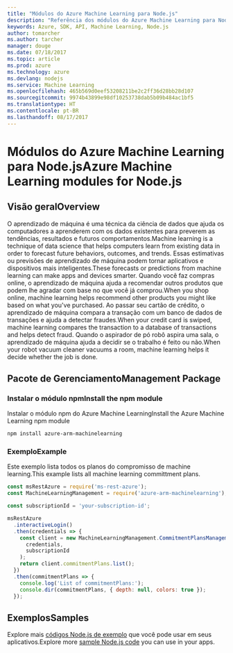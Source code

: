 ```yaml
---
title: "Módulos do Azure Machine Learning para Node.js"
description: "Referência dos módulos do Azure Machine Learning para Node.js"
keywords: Azure, SDK, API, Machine Learning, Node.js
author: tomarcher
ms.author: tarcher
manager: douge
ms.date: 07/18/2017
ms.topic: article
ms.prod: azure
ms.technology: azure
ms.devlang: nodejs
ms.service: Machine Learning
ms.openlocfilehash: 465b569d0eef53208211be2c2ff36d28bb28d107
ms.sourcegitcommit: 9974b43899e98df10253738dab5b09b484ac1bf5
ms.translationtype: HT
ms.contentlocale: pt-BR
ms.lasthandoff: 08/17/2017
---
```

# <a name="azure-machine-learning-modules-for-nodejs"></a><span data-ttu-id="62ce7-104">Módulos do Azure Machine Learning para Node.js</span><span class="sxs-lookup"><span data-stu-id="62ce7-104">Azure Machine Learning modules for Node.js</span></span>

## <a name="overview"></a><span data-ttu-id="62ce7-105">Visão geral</span><span class="sxs-lookup"><span data-stu-id="62ce7-105">Overview</span></span>

<span data-ttu-id="62ce7-106">O aprendizado de máquina é uma técnica da ciência de dados que ajuda os computadores a aprenderem com os dados existentes para preverem as tendências, resultados e futuros comportamentos.</span><span class="sxs-lookup"><span data-stu-id="62ce7-106">Machine learning is a technique of data science that helps computers learn from existing data in order to forecast future behaviors, outcomes, and trends.</span></span> <span data-ttu-id="62ce7-107">Essas estimativas ou previsões de aprendizado de máquina podem tornar aplicativos e dispositivos mais inteligentes.</span><span class="sxs-lookup"><span data-stu-id="62ce7-107">These forecasts or predictions from machine learning can make apps and devices smarter.</span></span> <span data-ttu-id="62ce7-108">Quando você faz compras online, o aprendizado de máquina ajuda a recomendar outros produtos que podem lhe agradar com base no que você já comprou.</span><span class="sxs-lookup"><span data-stu-id="62ce7-108">When you shop online, machine learning helps recommend other products you might like based on what you've purchased.</span></span> <span data-ttu-id="62ce7-109">Ao passar seu cartão de crédito, o aprendizado de máquina compara a transação com um banco de dados de transações e ajuda a detectar fraudes.</span><span class="sxs-lookup"><span data-stu-id="62ce7-109">When your credit card is swiped, machine learning compares the transaction to a database of transactions and helps detect fraud.</span></span> <span data-ttu-id="62ce7-110">Quando o aspirador de pó robô aspira uma sala, o aprendizado de máquina ajuda a decidir se o trabalho é feito ou não.</span><span class="sxs-lookup"><span data-stu-id="62ce7-110">When your robot vacuum cleaner vacuums a room, machine learning helps it decide whether the job is done.</span></span>

## <a name="management-package"></a><span data-ttu-id="62ce7-111">Pacote de Gerenciamento</span><span class="sxs-lookup"><span data-stu-id="62ce7-111">Management Package</span></span>


### <a name="install-the-npm-module"></a><span data-ttu-id="62ce7-112">Instalar o módulo npm</span><span class="sxs-lookup"><span data-stu-id="62ce7-112">Install the npm module</span></span>

<span data-ttu-id="62ce7-113">Instalar o módulo npm do Azure Machine Learning</span><span class="sxs-lookup"><span data-stu-id="62ce7-113">Install the Azure Machine Learning npm module</span></span>

```bash
npm install azure-arm-machinelearning
```

### <a name="example"></a><span data-ttu-id="62ce7-114">Exemplo</span><span class="sxs-lookup"><span data-stu-id="62ce7-114">Example</span></span>

<span data-ttu-id="62ce7-115">Este exemplo lista todos os planos do compromisso de machine learning.</span><span class="sxs-lookup"><span data-stu-id="62ce7-115">This example lists all machine learning committment plans.</span></span>

```javascript
const msRestAzure = require('ms-rest-azure');
const MachineLearningManagement = require('azure-arm-machinelearning');

const subscriptionId = 'your-subscription-id';

msRestAzure
  .interactiveLogin()
  .then(credentials => {
    const client = new MachineLearningManagement.CommitmentPlansManagementClient(
      credentials,
      subscriptionId
    );
    return client.commitmentPlans.list();
  })
  .then(commitmentPlans => {
    console.log('List of commitmentPlans:');
    console.dir(commitmentPlans, { depth: null, colors: true });
  });
```

## <a name="samples"></a><span data-ttu-id="62ce7-116">Exemplos</span><span class="sxs-lookup"><span data-stu-id="62ce7-116">Samples</span></span>

<span data-ttu-id="62ce7-117">Explore mais [códigos Node.js de exemplo](https://azure.microsoft.com/resources/samples/?platform=nodejs) que você pode usar em seus aplicativos.</span><span class="sxs-lookup"><span data-stu-id="62ce7-117">Explore more [sample Node.js code](https://azure.microsoft.com/resources/samples/?platform=nodejs) you can use in your apps.</span></span>
